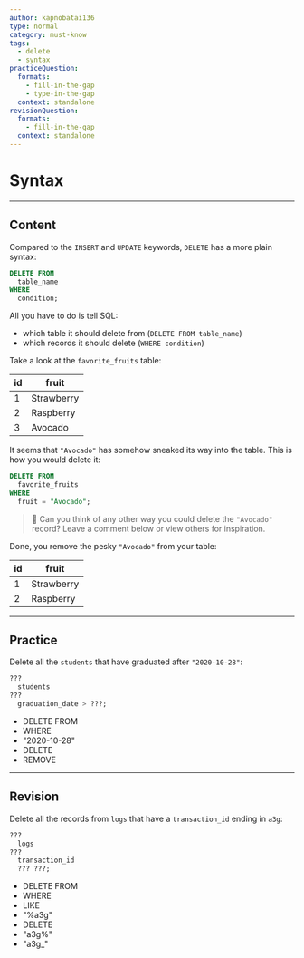 ```yaml
---
author: kapnobatai136
type: normal
category: must-know
tags:
  - delete
  - syntax
practiceQuestion:
  formats:
    - fill-in-the-gap
    - type-in-the-gap
  context: standalone
revisionQuestion:
  formats:
    - fill-in-the-gap
  context: standalone
---
```


# Syntax


---

## Content

Compared to the `INSERT` and `UPDATE` keywords, `DELETE` has a more plain syntax:

```sql
DELETE FROM 
  table_name
WHERE 
  condition;
```

All you have to do is tell SQL:

- which table it should delete from (`DELETE FROM table_name`)
- which records it should delete (`WHERE condition`)

Take a look at the `favorite_fruits` table:

| id | fruit      |
| -- | ---------- |
| 1  | Strawberry |
| 2  | Raspberry  |
| 3  | Avocado    |

It seems that `"Avocado"` has somehow sneaked its way into the table. This is how you would delete it:

```sql
DELETE FROM 
  favorite_fruits
WHERE 
  fruit = "Avocado";
```

> 💬 Can you think of any other way you could delete the `"Avocado"` record? Leave a comment below or view others for inspiration.

Done, you remove the pesky `"Avocado"` from your table:

| id | fruit      |
| -- | ---------- |
| 1  | Strawberry |
| 2  | Raspberry  |


---

## Practice

Delete all the `students` that have graduated after `"2020-10-28"`:

```sql
??? 
  students
??? 
  graduation_date > ???;
```

- DELETE FROM
- WHERE
- "2020-10-28"
- DELETE
- REMOVE


---

## Revision

Delete all the records from `logs` that have a `transaction_id` ending in `a3g`:

```sql
??? 
  logs
??? 
  transaction_id 
  ??? ???;
```

- DELETE FROM
- WHERE
- LIKE
- "%a3g"
- DELETE
- "a3g%"
- "a3g_"
